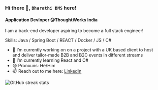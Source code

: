 ### Hi there 👋, `Bharathi BMS` here!
#### Application Devloper @ThoughtWorks India
I am a back-end developer aspiring to become a full stack engineer!

Skills: Java / Spring Boot / REACT / Docker  / JS / C#

- 🔭 I’m currently working on on a project with a UK based client to host and deliver tailor-made B2B and B2C events in different streams 
- 🌱 I’m currently learning React and C# 
- 😄 Pronouns: He/Him 
- 📫 Reach out to me here: [LinkedIn](https://www.linkedin.com/in/bharathi-bms-214807129/)  

![GitHub streak stats](https://github-readme-streak-stats.herokuapp.com/?user=bmsbharathi)  


